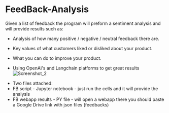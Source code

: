 # FeedBack-Analysis
Given a list of feedback the program will preform a sentiment analysis and will provide results such as:



- Analysis of how many positive / negative / neutral feedback there are.
- Key values of what customers liked or disliked about your product.
- What you can do to improve your product.


- Using OpenAi's and Langchain platforms to get great results ![Screenshot_2](https://github.com/ShaharDS/FeedBack-Analysis/assets/132921874/66f3c009-d8cd-4493-9810-db0685e675e6)



* Two files attached:
* FB script - Jupyter notebook - just run the cells and it will provide the analysis
* FB webapp results - PY file - will open a webapp there you should paste a Google Drive link with json files (feedbacks)
